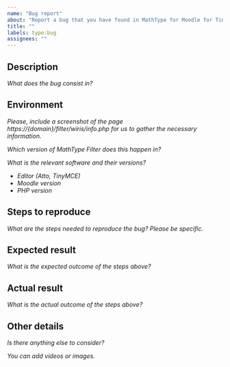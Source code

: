 ```yaml
---
name: "Bug report"
about: "Report a bug that you have found in MathType for Moodle for TinyMCE."
title: ""
labels: type:bug
assignees: ""
---
```


## Description

_What does the bug consist in?_

## Environment

_Please, include a screenshot of the page https://{domain}/filter/wiris/info.php for us to gather the necessary information._

_Which version of MathType Filter does this happen in?_

_What is the relevant software and their versions?_

- _Editor (Atto, TinyMCE)_
- _Moodle version_
- _PHP version_

## Steps to reproduce

_What are the steps needed to reproduce the bug?_
_Please be specific._

## Expected result

_What is the expected outcome of the steps above?_

## Actual result

_What is the actual outcome of the steps above?_

## Other details

_Is there anything else to consider?_

_You can add videos or images._

